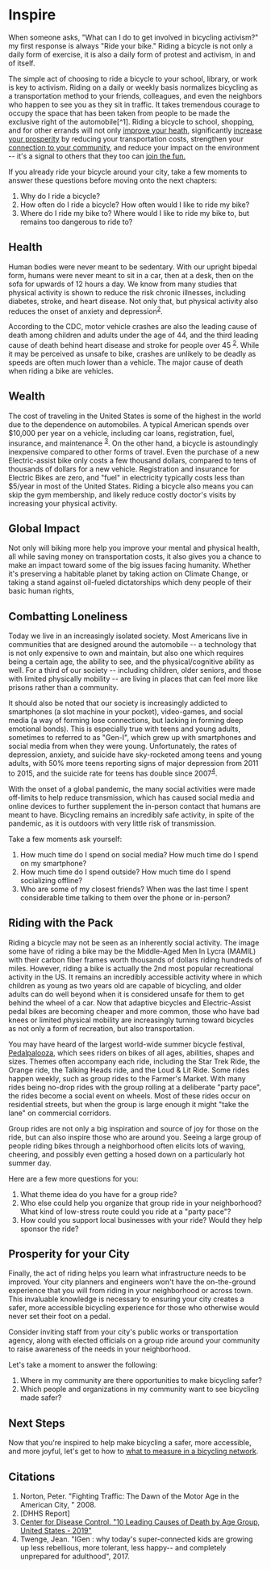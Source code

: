 # Inspire

When someone asks, "What can I do to get involved in bicycling activism?" my first response is always "Ride your bike." Riding a bicycle is not only a daily form of exercise, it is also a daily form of protest and activism, in and of itself.

The simple act of choosing to ride a bicycle to your school, library, or work is key to activism. Riding on a daily or weekly basis normalizes bicycling as a transportation method to your friends, colleagues, and even the neighbors who happen to see you as they sit in traffic. It takes tremendous courage to occupy the space that has been taken from people to be made the exclusive right of the automobile[^1]. Riding a bicycle to school, shopping, and for other errands will not only [improve your heath](#health), significantly [increase your prosperity](#wealth) by reducing your transportation costs, strengthen your [connection to your community](#combatting-lonelines), and reduce your impact on the environment -- it's a signal to others that they too can [join the fun.](#riding-with-the-pack)

If you already ride your bicycle around your city, take a few moments to answer these questions before moving onto the next chapters:
1. Why do I ride a bicycle?
1. How often do I ride a bicycle? How often would I like to ride my bike?
1. Where do I ride my bike to? Where would I like to ride my bike to, but remains too dangerous to ride to?

## Health

Human bodies were never meant to be sedentary. With our upright bipedal form, humans were never meant to sit in a car, then at a desk, then on the sofa for upwards of 12 hours a day. We know from many studies that physical activity is shown to reduce the risk chronic illnesses, including diabetes, stroke, and heart disease. Not only that, but physical activity also reduces the onset of anxiety and depression<sup>[2](#citations)</sup>.

According to the CDC, motor vehicle crashes are also the leading cause of death among children and adults under the age of 44, and the third leading cause of death behind heart disease and stroke for people over 45 <sup>[2](#citations)</sup>. While it may be perceived as unsafe to bike, crashes are unlikely to be deadly as speeds are often much lower than a vehicle. The major cause of death when riding a bike are vehicles.

## Wealth

The cost of traveling in the United States is some of the highest in the world due to the dependence on automobiles. A typical American spends over $10,000 per year on a vehicle, including car loans, registration, fuel, insurance, and maintenance <sup>[3](#citations)</sup>. On the other hand, a bicycle is astoundingly inexpensive compared to other forms of travel. Even the purchase of a new Electric-assist bike only costs a few thousand dollars, compared to tens of thousands of dollars for a new vehicle. Registration and insurance for Electric Bikes are zero, and "fuel" in electricity typically costs less than $5/year in most of the United States. Riding a bicycle also means you can skip the gym membership, and likely reduce costly doctor's visits by increasing your physical activity.

## Global Impact

Not only will biking more help you improve your mental and physical health, all while saving money on transportation costs, it also gives you a chance to make an impact toward some of the big issues facing humanity. Whether it's preserving a habitable planet by taking action on Climate Change,  or taking a stand against oil-fueled dictatorships which deny people of their basic human rights,


## Combatting Loneliness

Today we live in an increasingly isolated society. Most Americans live in communities that are designed around the automobile -- a technology that is not only expensive to own and maintain, but also one which requires being a certain age, the ability to see, and the physical/cognitive ability as well. For a third of our society -- including children, older seniors, and those with limited physically mobility -- are living in places that can feel more like prisons rather than a community.

It should also be noted that our society is increasingly addicted to smartphones (a slot machine in your pocket), video-games, and social media (a way of forming lose connections, but lacking in forming deep emotional bonds). This is especially true with teens and young adults, sometimes to referred to as "Gen-I", which grew up with smartphones and social media from when they were young. Unfortunately, the rates of depression, anxiety, and suicide have sky-rocketed among teens and young adults, with 50% more teens reporting signs of major depression from 2011 to 2015, and the suicide rate for teens has double since 2007<sup>[4](#citations)</sup>.

With the onset of a global pandemic, the many social activities were made off-limits to help reduce transmission, which has caused social media and online devices to further supplement the in-person contact that humans are meant to have. Bicycling remains an incredibly safe activity, in spite of the pandemic, as it is outdoors with very little risk of transmission.

Take a few moments ask yourself:
1. How much time do I spend on social media? How much time do I spend on my smartphone?
1. How much time do I spend outside? How much time do I spend socializing offline?
1. Who are some of my closest friends? When was the last time I spent considerable time talking to them over the phone or in-person?

## Riding with the Pack

Riding a bicycle may not be seen as an inherently social activity. The image some have of riding a bike may be the Middle-Aged Men In Lycra (MAMIL) with their carbon fiber frames worth thousands of dollars riding hundreds of miles. However, riding a bike is actually the 2nd most popular recreational activity in the US. It remains an incredibly accessible activity where in which children as young as two years old are capable of bicycling, and older adults can do well beyond when it is considered unsafe for them to get behind the wheel of a car. Now that adaptive bicycles and Electric-Assist pedal bikes are becoming cheaper and more common, those who have bad knees or limited physical mobility are increasingly turning toward bicycles as not only a form of recreation, but also transportation.

You may have heard of the largest world-wide summer bicycle festival, [Pedalpalooza](https://bikeportland.org/2021/08/17/pedalpalooza-through-the-lens-of-photographer-amit-zinman-336765), which sees riders on bikes of all ages, abilities, shapes and sizes. Themes often accompany each ride, including the Star Trek Ride, the Orange ride, the Talking Heads ride, and the Loud & Lit Ride. Some rides happen weekly, such as group rides to the Farmer's Market. With many rides being no-drop rides with the group rolling at a deliberate "party pace", the rides become a social event on wheels. Most of these rides occur on residential streets, but when the group is large enough it might "take the lane" on commercial corridors.

Group rides are not only a big inspiration and source of joy for those on the ride, but can also inspire those who are around you. Seeing a large group of people riding bikes through a neighborhood often elicits lots of waving, cheering, and possibly even getting a hosed down on a particularly hot summer day.

Here are a few more questions for you:
1. What theme idea do you have for a group ride?
1. Who else could help you organize that group ride in your neighborhood? What kind of low-stress route could you ride at a "party pace"?
1. How could you support local businesses with your ride? Would they help sponsor the ride?

## Prosperity for your City

Finally, the act of riding helps you learn what infrastructure needs to be improved. Your city planners and engineers won't have the on-the-ground experience that you will from riding in your neighborhood or across town. This invaluable knowledge is necessary to ensuring your city creates a safer, more accessible bicycling experience for those who otherwise would never set their foot on a pedal.

Consider inviting staff from your city's public works or transportation agency, along with elected officials on a group ride around your community to raise awareness of the needs in your neighborhood.

Let's take a moment to answer the following:
1. Where in my community are there opportunities to make bicycling safer?
1. Which people and organizations in my community want to see bicycling made safer?


## Next Steps

Now that you're inspired to help make bicycling a safer, more accessible, and more joyful, let's get to how to [what to measure in a bicycling network](/ch02_measure/).

## Citations
1. Norton, Peter. "Fighting Traffic: The Dawn of the Motor Age in the American City, " 2008.
1. [DHHS Report]
1. [Center for Disease Control. "10 Leading Causes of Death by Age Group, United States - 2019"](https://wisqars-viz.cdc.gov:8006/lcd/)
1. Twenge, Jean. "IGen : why today's super-connected kids are growing up less rebellious, more tolerant, less happy-- and completely unprepared for adulthood", 2017.



